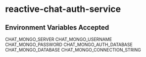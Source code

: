 # reactive-chat-auth-service


## Environment Variables Accepted

CHAT_MONGO_SERVER
CHAT_MONGO_USERNAME
CHAT_MONGO_PASSWORD
CHAT_MONGO_AUTH_DATABASE
CHAT_MONGO_DATABASE
CHAT_MONGO_CONNECTION_STRING
